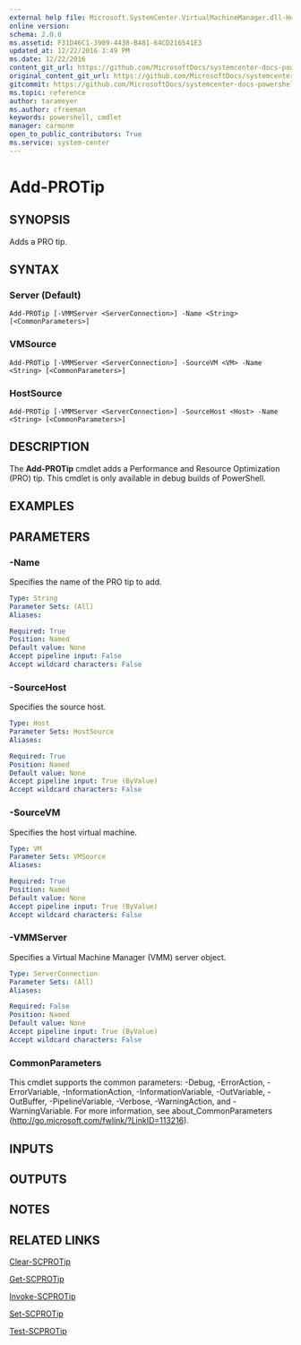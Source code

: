 ```yaml
---
external help file: Microsoft.SystemCenter.VirtualMachineManager.dll-Help.xml
online version: 
schema: 2.0.0
ms.assetid: F31D46C1-3909-4438-B481-64CD216541E3
updated_at: 12/22/2016 3:49 PM
ms.date: 12/22/2016
content_git_url: https://github.com/MicrosoftDocs/systemcenter-docs-powershell/blob/live/systemcenter-cmdlets/SystemCenter2016/VirtualMachineManager/vlatest/Add-PROTip.md
original_content_git_url: https://github.com/MicrosoftDocs/systemcenter-docs-powershell/blob/live/systemcenter-cmdlets/SystemCenter2016/VirtualMachineManager/vlatest/Add-PROTip.md
gitcommit: https://github.com/MicrosoftDocs/systemcenter-docs-powershell/blob/8c8c20cafa5c1354636ca569508504b8373fce2c/systemcenter-cmdlets/SystemCenter2016/VirtualMachineManager/vlatest/Add-PROTip.md
ms.topic: reference
author: tarameyer
ms.author: cfreeman
keywords: powershell, cmdlet
manager: carmonm
open_to_public_contributors: True
ms.service: system-center
---
```


# Add-PROTip

## SYNOPSIS
Adds a PRO tip.

## SYNTAX

### Server (Default)
```
Add-PROTip [-VMMServer <ServerConnection>] -Name <String> [<CommonParameters>]
```

### VMSource
```
Add-PROTip [-VMMServer <ServerConnection>] -SourceVM <VM> -Name <String> [<CommonParameters>]
```

### HostSource
```
Add-PROTip [-VMMServer <ServerConnection>] -SourceHost <Host> -Name <String> [<CommonParameters>]
```

## DESCRIPTION
The **Add-PROTip** cmdlet adds a Performance and Resource Optimization (PRO) tip.
This cmdlet is only available in debug builds of PowerShell.

## EXAMPLES


## PARAMETERS

### -Name
Specifies the name of the PRO tip to add.

```yaml
Type: String
Parameter Sets: (All)
Aliases: 

Required: True
Position: Named
Default value: None
Accept pipeline input: False
Accept wildcard characters: False
```

### -SourceHost
Specifies the source host.

```yaml
Type: Host
Parameter Sets: HostSource
Aliases: 

Required: True
Position: Named
Default value: None
Accept pipeline input: True (ByValue)
Accept wildcard characters: False
```

### -SourceVM
Specifies the host virtual machine.

```yaml
Type: VM
Parameter Sets: VMSource
Aliases: 

Required: True
Position: Named
Default value: None
Accept pipeline input: True (ByValue)
Accept wildcard characters: False
```

### -VMMServer
Specifies a Virtual Machine Manager (VMM) server object.

```yaml
Type: ServerConnection
Parameter Sets: (All)
Aliases: 

Required: False
Position: Named
Default value: None
Accept pipeline input: True (ByValue)
Accept wildcard characters: False
```

### CommonParameters
This cmdlet supports the common parameters: -Debug, -ErrorAction, -ErrorVariable, -InformationAction, -InformationVariable, -OutVariable, -OutBuffer, -PipelineVariable, -Verbose, -WarningAction, and -WarningVariable. For more information, see about_CommonParameters (http://go.microsoft.com/fwlink/?LinkID=113216).

## INPUTS

## OUTPUTS

## NOTES

## RELATED LINKS

[Clear-SCPROTip](xref:SystemCenter2016/VirtualMachineManager/vlatest/Clear-SCPROTip.md)

[Get-SCPROTip](xref:SystemCenter2016/VirtualMachineManager/vlatest/Get-SCPROTip.md)

[Invoke-SCPROTip](xref:SystemCenter2016/VirtualMachineManager/vlatest/Invoke-SCPROTip.md)

[Set-SCPROTip](xref:SystemCenter2016/VirtualMachineManager/vlatest/Set-SCPROTip.md)

[Test-SCPROTip](xref:SystemCenter2016/VirtualMachineManager/vlatest/Test-SCPROTip.md)

